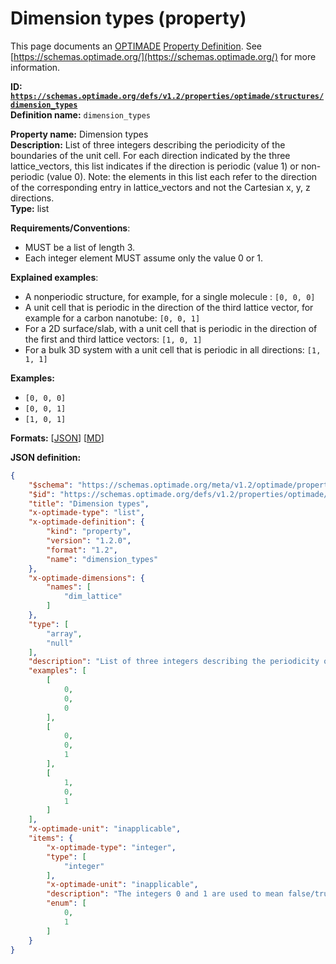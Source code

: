 # Dimension types (property)

This page documents an [OPTIMADE](https://www.optimade.org/) [Property Definition](https://schemas.optimade.org/#definitions). See [https://schemas.optimade.org/](https://schemas.optimade.org/) for more information.

**ID: [`https://schemas.optimade.org/defs/v1.2/properties/optimade/structures/dimension_types`](https://schemas.optimade.org/defs/v1.2/properties/optimade/structures/dimension_types.md)**  
**Definition name:** `dimension_types`

**Property name:** Dimension types  
**Description:** List of three integers describing the periodicity of the boundaries of the unit cell. For each direction indicated by the three lattice_vectors, this list indicates if the direction is periodic (value 1) or non-periodic (value 0). Note: the elements in this list each refer to the direction of the corresponding entry in lattice_vectors and not the Cartesian x, y, z directions.  
**Type:** list  

**Requirements/Conventions**:

- MUST be a list of length 3.
- Each integer element MUST assume only the value 0 or 1.

**Explained examples**:

- A nonperiodic structure, for example, for a single molecule : `[0, 0, 0]`
- A unit cell that is periodic in the direction of the third lattice vector, for example for a carbon nanotube: `[0, 0, 1]`
- For a 2D surface/slab, with a unit cell that is periodic in the direction of the first and third lattice vectors: `[1, 0, 1]`
- For a bulk 3D system with a unit cell that is periodic in all directions: `[1, 1, 1]`

**Examples:**

- `[0, 0, 0]`
- `[0, 0, 1]`
- `[1, 0, 1]`

**Formats:** [[JSON](dimension_types.json)] [[MD](dimension_types.md)]

**JSON definition:**

``` json
{
    "$schema": "https://schemas.optimade.org/meta/v1.2/optimade/property_definition.md",
    "$id": "https://schemas.optimade.org/defs/v1.2/properties/optimade/structures/dimension_types",
    "title": "Dimension types",
    "x-optimade-type": "list",
    "x-optimade-definition": {
        "kind": "property",
        "version": "1.2.0",
        "format": "1.2",
        "name": "dimension_types"
    },
    "x-optimade-dimensions": {
        "names": [
            "dim_lattice"
        ]
    },
    "type": [
        "array",
        "null"
    ],
    "description": "List of three integers describing the periodicity of the boundaries of the unit cell. For each direction indicated by the three lattice_vectors, this list indicates if the direction is periodic (value 1) or non-periodic (value 0). Note: the elements in this list each refer to the direction of the corresponding entry in lattice_vectors and not the Cartesian x, y, z directions.\n\n**Requirements/Conventions**:\n\n- MUST be a list of length 3.\n- Each integer element MUST assume only the value 0 or 1.\n\n**Explained examples**:\n\n- A nonperiodic structure, for example, for a single molecule : `[0, 0, 0]`\n- A unit cell that is periodic in the direction of the third lattice vector, for example for a carbon nanotube: `[0, 0, 1]`\n- For a 2D surface/slab, with a unit cell that is periodic in the direction of the first and third lattice vectors: `[1, 0, 1]`\n- For a bulk 3D system with a unit cell that is periodic in all directions: `[1, 1, 1]`",
    "examples": [
        [
            0,
            0,
            0
        ],
        [
            0,
            0,
            1
        ],
        [
            1,
            0,
            1
        ]
    ],
    "x-optimade-unit": "inapplicable",
    "items": {
        "x-optimade-type": "integer",
        "type": [
            "integer"
        ],
        "x-optimade-unit": "inapplicable",
        "description": "The integers 0 and 1 are used to mean false/true in a boolean flag indicating a periodic direction.",
        "enum": [
            0,
            1
        ]
    }
}
```